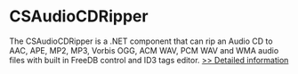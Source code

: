# CSAudioCDRipper
The CSAudioCDRipper is a .NET component that can rip an Audio CD to AAC, APE, MP2, MP3, Vorbis OGG, ACM WAV, PCM WAV and WMA audio files with built in FreeDB control and ID3 tags editor.
[>> Detailed information](https://secure.shareit.com/shareit/product.html?productid=300914535&affiliateid=200057808)